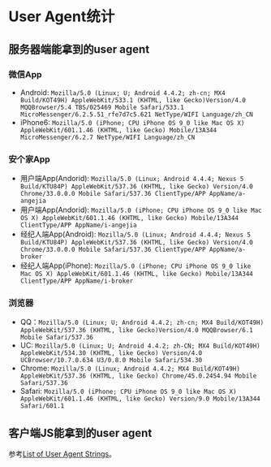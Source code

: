# User Agent统计

## 服务器端能拿到的user agent

### 微信App

 - Android: `Mozilla/5.0 (Linux; U; Android 4.4.2; zh-cn; MX4 Build/KOT49H) AppleWebKit/533.1 (KHTML, like Gecko)Version/4.0 MQQBrowser/5.4 TBS/025469 Mobile Safari/533.1 MicroMessenger/6.2.5.51_rfe7d7c5.621 NetType/WIFI Language/zh_CN`
 - iPhone6: `Mozilla/5.0 (iPhone; CPU iPhone OS 9_0 like Mac OS X) AppleWebKit/601.1.46 (KHTML, like Gecko) Mobile/13A344 MicroMessenger/6.2.7 NetType/WIFI Language/zh_CN`

### 安个家App
 - 用户端App(Andorid): `Mozilla/5.0 (Linux; Android 4.4.4; Nexus 5 Build/KTU84P) AppleWebKit/537.36 (KHTML, like Gecko) Version/4.0 Chrome/33.0.0.0 Mobile Safari/537.36 ClientType/APP AppName/a-angejia`
 - 用户端App(Andorid): `Mozilla/5.0 (iPhone; CPU iPhone OS 9_0 like Mac OS X) AppleWebKit/601.1.46 (KHTML, like Gecko) Mobile/13A344 ClientType/APP AppName/i-angejia`
 - 经纪人端App(Android): `Mozilla/5.0 (Linux; Android 4.4.4; Nexus 5 Build/KTU84P) AppleWebKit/537.36 (KHTML, like Gecko) Version/4.0 Chrome/33.0.0.0 Mobile Safari/537.36 ClientType/APP AppName/a-broker`
 - 经纪人端App(iPhone): `Mozilla/5.0 (iPhone; CPU iPhone OS 9_0 like Mac OS X) AppleWebKit/601.1.46 (KHTML, like Gecko) Mobile/13A344 ClientType/APP AppName/i-broker`

### 浏览器

 - QQ：`Mozilla/5.0 (Linux; U; Android 4.4.2; zh-cn; MX4 Build/KOT49H) AppleWebKit/537.36 (KHTML, like Gecko)Version/4.0 MQQBrowser/6.1 Mobile Safari/537.36`
 - UC: `Mozilla/5.0 (Linux; U; Android 4.4.2; zh-CN; MX4 Build/KOT49H) AppleWebKit/534.30 (KHTML, like Gecko) Version/4.0 UCBrowser/10.7.0.634 U3/0.8.0 Mobile Safari/534.30`
 - Chrome: `Mozilla/5.0 (Linux; Android 4.4.2; MX4 Build/KOT49H) AppleWebKit/537.36 (KHTML, like Gecko) Chrome/45.0.2454.94 Mobile Safari/537.36`
 - Safari: `Mozilla/5.0 (iPhone; CPU iPhone OS 9_0 like Mac OS X) AppleWebKit/601.1.46 (KHTML, like Gecko) Version/9.0 Mobile/13A344 Safari/601.1`


## 客户端JS能拿到的user agent

 参考[List of User Agent Strings](http://www.useragentstring.com/pages/useragentstring.php)。